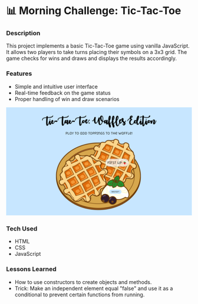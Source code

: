# 📊 Morning Challenge: Tic-Tac-Toe

### Description
This project implements a basic Tic-Tac-Toe game using vanilla JavaScript. It allows two players to take turns placing their symbols on a 3x3 grid. The game checks for wins and draws and displays the results accordingly.

### Features
- Simple and intuitive user interface
- Real-time feedback on the game status
- Proper handling of win and draw scenarios

<img src="tic-tac-toe.png">

### Tech Used
- HTML
- CSS
- JavaScript

### Lessons Learned
- How to use constructors to create objects and methods.
- Trick: Make an independent element equal "false" and use it as a conditional to prevent certain functions from running.